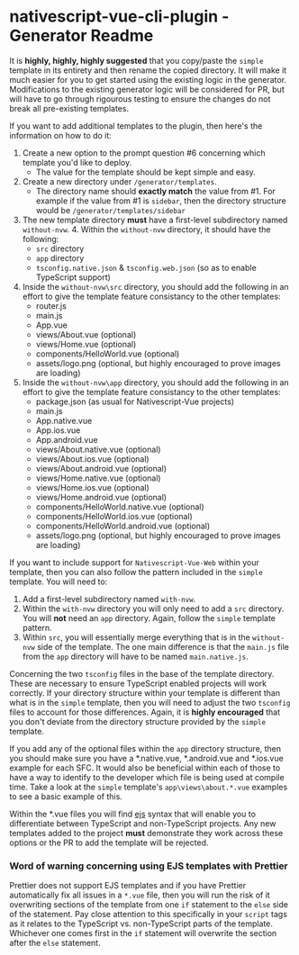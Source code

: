 # nativescript-vue-cli-plugin - Generator Readme

 It is __highly, highly, highly suggested__ that you copy/paste the `simple` template in its entirety and then rename the copied directory.  It will make it much easier for you to get started using the existing logic in the generator.  Modifications to the existing generator logic will be considered for PR, but will have to go through rigourous testing to ensure the changes do not break all pre-existing templates.

If you want to add additional templates to the plugin, then here's the information on how to do it:

1.  Create a new option to the prompt question #6 concerning which template you'd like to deploy.
    * The value for the template should be kept simple and easy.
2.  Create a new directory under `/generator/templates`. 
    * The directory name should __exactly match__ the value from #1.  For example if the value from #1 is `sidebar`, then the directory structure would be `/generator/templates/sidebar`
3.  The new template directory __must__ have a first-level subdirectory named `without-nvw`.  4.  Within the `without-nvw` directory, it should have the following:
    * `src` directory
    * `app` directory
    * `tsconfig.native.json` & `tsconfig.web.json` (so as to enable TypeScript support)
5.  Inside the `without-nvw\src` directory, you should add the following in an effort to give the template feature consistancy to the other templates:
    *  router.js
    *  main.js
    *  App.vue
    *  views/About.vue (optional)
    *  views/Home.vue (optional)
    *  components/HelloWorld.vue (optional)
    *  assets/logo.png (optional, but highly encouraged to prove images are loading)
5.  Inside the `without-nvw\app` directory, you should add the following in an effort to give the template feature consistancy to the other templates:
    *  package.json (as usual for Nativescript-Vue projects)
    *  main.js
    *  App.native.vue
    *  App.ios.vue
    *  App.android.vue
    *  views/About.native.vue (optional)
    *  views/About.ios.vue (optional)
    *  views/About.android.vue (optional)
    *  views/Home.native.vue (optional)
    *  views/Home.ios.vue (optional)
    *  views/Home.android.vue (optional)
    *  components/HelloWorld.native.vue (optional)
    *  components/HelloWorld.ios.vue (optional)
    *  components/HelloWorld.android.vue (optional)
    *  assets/logo.png (optional, but highly encouraged to prove images are loading)

If you want to include support for `Nativescript-Vue-Web` within your template, then you can also follow the pattern included in the `simple` template.  You will need to:
1.  Add a first-level subdirectory named `with-nvw`.
2.  Within the `with-nvw` directory you will only need to add a `src` directory.  You will __not__ need an `app` directory.  Again, follow the `simple` template pattern.
3.  Within `src`, you will essentially merge everything that is in the `without-nvw` side of the template.  The one main difference is that the `main.js` file from the `app` directory will have to be named `main.native.js`.

Concerning the two `tsconfig` files in the base of the template directory.  These are necessary to ensure TypeScript enabled projects will work correctly.  If your directory structure within your template is different than what is in the `simple` template, then you will need to adjust the two `tsconfig` files to account for those differences.  Again, it is __highly encouraged__ that you don't deviate from the directory structure provided by the `simple` template.

If you add any of the optional files within the `app` directory structure, then you should make sure you have a \*.native.vue, \*.android.vue and \*.ios.vue example for each SFC.  It would also be beneficial within each of those to have a way to identify to the developer which file is being used at compile time.  Take a look at the `simple` template's `app\views\about.*.vue` examples to see a basic example of this.

Within the \*.vue files you will find [ejs](https://github.com/mde/ejs) syntax that will enable you to differentiate between TypeScript and non-TypeScript projects.  Any new templates added to the project __must__ demonstrate they work across these options or the PR to add the template will be rejected.  

### Word of warning concerning using EJS templates with Prettier 
Prettier does not support EJS templates and if you have Prettier automatically fix all issues in a `*.vue` file, then you will run the risk of it overwriting sections of the template from one `if` statement to the `else` side of the statement. Pay close attention to this specifically in your `script` tags as it relates to the TypeScript vs. non-TypeScript parts of the template.  Whichever one comes first in the `if` statement will overwrite the section after the `else` statement. 

